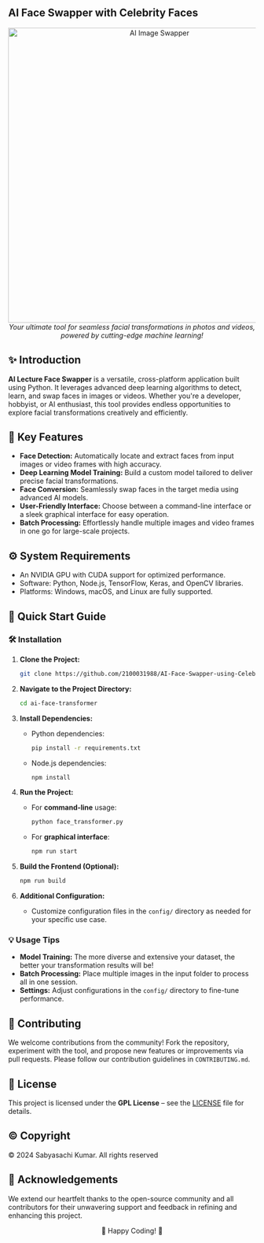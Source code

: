 ##  AI Face Swapper with Celebrity Faces

<p align="center">
  <img src="https://i.postimg.cc/0jcq84XM/celebrity-gender-swap-faceapp-fb29-png-700.jpg" alt="AI Image Swapper" width="600">
  <br/><i>Your ultimate tool for seamless facial transformations in photos and videos, powered by cutting-edge machine learning!</i>
</p>

## ✨ Introduction

**AI Lecture Face Swapper** is a versatile, cross-platform application built using Python. It leverages advanced deep learning algorithms to detect, learn, and swap faces in images or videos. Whether you're a developer, hobbyist, or AI enthusiast, this tool provides endless opportunities to explore facial transformations creatively and efficiently.

## 🌟 Key Features
-  **Face Detection:** Automatically locate and extract faces from input images or video frames with high accuracy.
-  **Deep Learning Model Training:** Build a custom model tailored to deliver precise facial transformations.
-  **Face Conversion:** Seamlessly swap faces in the target media using advanced AI models.
-  **User-Friendly Interface:** Choose between a command-line interface or a sleek graphical interface for easy operation.
-  **Batch Processing:** Effortlessly handle multiple images and video frames in one go for large-scale projects.

## ⚙️ System Requirements
- An NVIDIA GPU with CUDA support for optimized performance.
- Software: Python, Node.js, TensorFlow, Keras, and OpenCV libraries.
- Platforms: Windows, macOS, and Linux are fully supported.

## 🚀 Quick Start Guide

### 🛠️ Installation
1. **Clone the Project:**
    ```bash
    git clone https://github.com/2100031988/AI-Face-Swapper-using-Celebrity.git
    ```
2. **Navigate to the Project Directory:**
    ```bash
    cd ai-face-transformer
    ```
3. **Install Dependencies:**
    - Python dependencies:
      ```bash
      pip install -r requirements.txt
      ```
    - Node.js dependencies:
      ```bash
      npm install
      ```
4. **Run the Project:**
    - For **command-line** usage:
      ```bash
      python face_transformer.py
      ```
    - For **graphical interface**:
      ```bash
      npm run start
      ```

5. **Build the Frontend (Optional):**
    ```bash
    npm run build
    ```

6. **Additional Configuration:**
    - Customize configuration files in the `config/` directory as needed for your specific use case.

### 💡 Usage Tips
- **Model Training:** The more diverse and extensive your dataset, the better your transformation results will be!
- **Batch Processing:** Place multiple images in the input folder to process all in one session.
- **Settings:** Adjust configurations in the `config/` directory to fine-tune performance.

## 🤝 Contributing
We welcome contributions from the community! Fork the repository, experiment with the tool, and propose new features or improvements via pull requests. Please follow our contribution guidelines in `CONTRIBUTING.md`.

## 📜 License
This project is licensed under the **GPL License** – see the [LICENSE](LICENSE) file for details.

## ©️ Copyright
© 2024 Sabyasachi Kumar. All rights reserved

## 🙏 Acknowledgements
We extend our heartfelt thanks to the open-source community and all contributors for their unwavering support and feedback in refining and enhancing this project.

<p align="center">
  🎉 Happy Coding! 🎉
</p>
